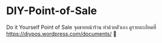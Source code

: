 # DIY-Point-of-Sale
Do it Yourself Point of Sale จุดขายหน้าร้าน ทำด้วยตัวเอง
ดูรายละเอียดที่ https://diypos.wordpress.com/documents/ 🙂

